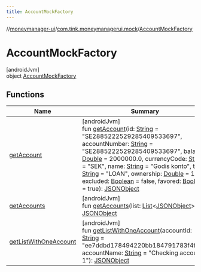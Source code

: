 ```yaml
---
title: AccountMockFactory
---
```

//[moneymanager-ui](../../../index.html)/[com.tink.moneymanagerui.mock](../index.html)/[AccountMockFactory](index.html)



# AccountMockFactory



[androidJvm]\
object [AccountMockFactory](index.html)



## Functions


| Name | Summary |
|---|---|
| [getAccount](get-account.html) | [androidJvm]<br>fun [getAccount](get-account.html)(id: [String](https://kotlinlang.org/api/latest/jvm/stdlib/kotlin/-string/index.html) = &quot;SE2885222529285409533697&quot;, accountNumber: [String](https://kotlinlang.org/api/latest/jvm/stdlib/kotlin/-string/index.html) = &quot;SE2885222529285409533697&quot;, balance: [Double](https://kotlinlang.org/api/latest/jvm/stdlib/kotlin/-double/index.html) = 2000000.0, currencyCode: [String](https://kotlinlang.org/api/latest/jvm/stdlib/kotlin/-string/index.html) = &quot;SEK&quot;, name: [String](https://kotlinlang.org/api/latest/jvm/stdlib/kotlin/-string/index.html) = &quot;Godis konto&quot;, type: [String](https://kotlinlang.org/api/latest/jvm/stdlib/kotlin/-string/index.html) = &quot;LOAN&quot;, ownership: [Double](https://kotlinlang.org/api/latest/jvm/stdlib/kotlin/-double/index.html) = 1.0, excluded: [Boolean](https://kotlinlang.org/api/latest/jvm/stdlib/kotlin/-boolean/index.html) = false, favored: [Boolean](https://kotlinlang.org/api/latest/jvm/stdlib/kotlin/-boolean/index.html) = true): [JSONObject](https://developer.android.com/reference/kotlin/org/json/JSONObject.html) |
| [getAccounts](get-accounts.html) | [androidJvm]<br>fun [getAccounts](get-accounts.html)(list: [List](https://kotlinlang.org/api/latest/jvm/stdlib/kotlin.collections/-list/index.html)&lt;[JSONObject](https://developer.android.com/reference/kotlin/org/json/JSONObject.html)&gt;): [JSONObject](https://developer.android.com/reference/kotlin/org/json/JSONObject.html) |
| [getListWithOneAccount](get-list-with-one-account.html) | [androidJvm]<br>fun [getListWithOneAccount](get-list-with-one-account.html)(accountId: [String](https://kotlinlang.org/api/latest/jvm/stdlib/kotlin/-string/index.html) = &quot;ee7ddbd178494220bb184791783f4f63&quot;, accountName: [String](https://kotlinlang.org/api/latest/jvm/stdlib/kotlin/-string/index.html) = &quot;Checking account 1&quot;): [JSONObject](https://developer.android.com/reference/kotlin/org/json/JSONObject.html) |

